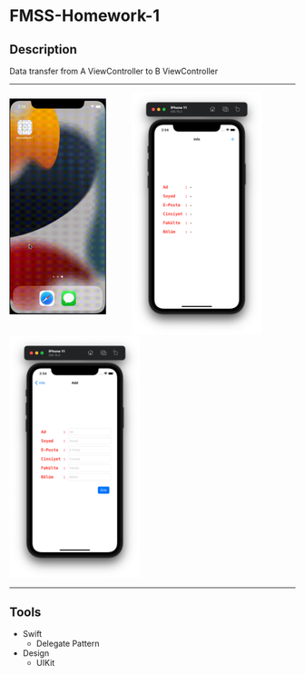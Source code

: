 # FMSS-Homework-1

## Description

Data transfer from A ViewController to B ViewController

---
<img style="margin-bottom: 35px" src="gif/App.gif" width="170px" height="380px"></img><img style="margin-left: 45px" src="images/1.png" width="230px"></img><img src="images/2.png" width="230px"></img>

---
## Tools
- Swift
    - Delegate Pattern
- Design
    - UIKit
